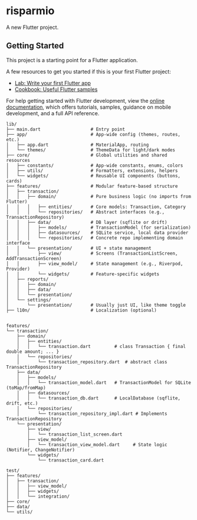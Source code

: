 # risparmio

A new Flutter project.

## Getting Started

This project is a starting point for a Flutter application.

A few resources to get you started if this is your first Flutter project:

- [Lab: Write your first Flutter app](https://docs.flutter.dev/get-started/codelab)
- [Cookbook: Useful Flutter samples](https://docs.flutter.dev/cookbook)

For help getting started with Flutter development, view the
[online documentation](https://docs.flutter.dev/), which offers tutorials,
samples, guidance on mobile development, and a full API reference.


```
lib/
├── main.dart                   # Entry point
├── app/                        # App-wide config (themes, routes, etc.)
│   ├── app.dart                # MaterialApp, routing
│   └── themes/                 # ThemeData for light/dark modes
├── core/                       # Global utilities and shared resources
│   ├── constants/              # App-wide constants, enums, colors
│   ├── utils/                  # Formatters, extensions, helpers
│   └── widgets/                # Reusable UI components (buttons, cards)
├── features/                   # Modular feature-based structure
│   ├── transaction/
│   │   ├── domain/             # Pure business logic (no imports from Flutter)
│   │   │   ├── entities/       # Core models: Transaction, Category
│   │   │   └── repositories/   # Abstract interfaces (e.g., TransactionRepository)
│   │   ├── data/               # DB layer (sqflite or drift)
│   │   │   ├── models/         # TransactionModel (for serialization)
│   │   │   ├── datasources/    # SQLite service, local data provider
│   │   │   └── repositories/   # Concrete repo implementing domain interface
│   │   └── presentation/       # UI + state management
│   │       ├── view/           # Screens (TransactionListScreen, AddTransactionScreen)
│   │       ├── view_model/     # State management (e.g., Riverpod, Provider)
│   │       └── widgets/        # Feature-specific widgets
│   ├── reports/
│   │   ├── domain/
│   │   ├── data/
│   │   └── presentation/
│   └── settings/
│       └── presentation/       # Usually just UI, like theme toggle
├── l10n/                       # Localization (optional)


features/
└── transaction/
    ├── domain/
    │   ├── entities/
    │   │   └── transaction.dart         # class Transaction { final double amount; ... }
    │   └── repositories/
    │       └── transaction_repository.dart  # abstract class TransactionRepository
    ├── data/
    │   ├── models/
    │   │   └── transaction_model.dart   # TransactionModel for SQLite (toMap/fromMap)
    │   ├── datasources/
    │   │   └── transaction_db.dart      # LocalDatabase (sqflite, drift, etc.)
    │   └── repositories/
    │       └── transaction_repository_impl.dart # Implements TransactionRepository
    └── presentation/
        ├── view/
        │   └── transaction_list_screen.dart
        ├── view_model/
        │   └── transaction_view_model.dart     # State logic (Notifier, ChangeNotifier)
        └── widgets/
            └── transaction_card.dart

test/
├── features/
│   ├── transaction/
│   │   ├── view_model/
│   │   ├── widgets/
│   │   └── integration/
├── core/
├── data/
└── utils/
```
